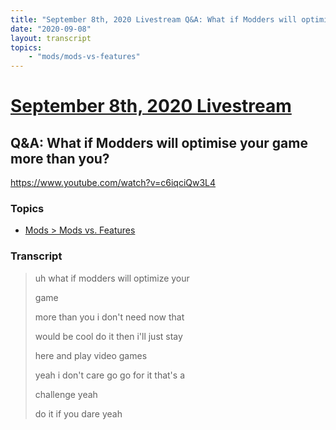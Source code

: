 ```yaml
---
title: "September 8th, 2020 Livestream Q&A: What if Modders will optimise your game more than you?"
date: "2020-09-08"
layout: transcript
topics:
    - "mods/mods-vs-features"
---
```

# [September 8th, 2020 Livestream](../2020-09-08.md)
## Q&A: What if Modders will optimise your game more than you?
https://www.youtube.com/watch?v=c6iqciQw3L4

### Topics
* [Mods > Mods vs. Features](../topics/mods/mods-vs-features.md)

### Transcript

> uh what if modders will optimize your
>
> game
>
> more than you i don't need now that
>
> would be cool do it then i'll just stay
>
> here and play video games
>
> yeah i don't care go go for it that's a
>
> challenge yeah
>
> do it if you dare yeah
>
